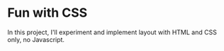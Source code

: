 # Fun with CSS 

In this project, I'll experiment and implement layout with HTML and CSS only, no Javascript.    

